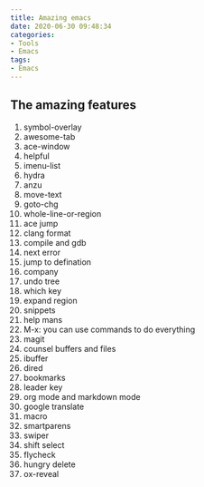 ```yaml
---
title: Amazing emacs
date: 2020-06-30 09:48:34
categories:
- Tools
- Emacs
tags:
- Emacs
---
```


## The amazing features
1. symbol-overlay
1. awesome-tab
1. ace-window
1. helpful
1. imenu-list
1. hydra
1. anzu
1. move-text
1. goto-chg
1. whole-line-or-region
1. ace jump
1. clang format
1. compile and gdb
1. next error
1. jump to defination
1. company
1. undo tree
1. which key
1. expand region
1. snippets
1. help mans
1. M-x: you can use commands to do everything
1. magit
1. counsel buffers and files
1. ibuffer
1. dired
1. bookmarks
1. leader key
1. org mode and markdown mode
1. google translate
1. macro
1. smartparens
1. swiper
1. shift select
1. flycheck
1. hungry delete
1. ox-reveal

